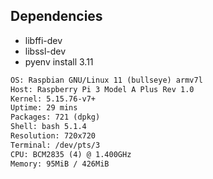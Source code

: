 ## Dependencies

- libffi-dev
- libssl-dev
- pyenv install 3.11

```txt
OS: Raspbian GNU/Linux 11 (bullseye) armv7l
Host: Raspberry Pi 3 Model A Plus Rev 1.0
Kernel: 5.15.76-v7+
Uptime: 29 mins
Packages: 721 (dpkg)
Shell: bash 5.1.4
Resolution: 720x720
Terminal: /dev/pts/3
CPU: BCM2835 (4) @ 1.400GHz
Memory: 95MiB / 426MiB
```
